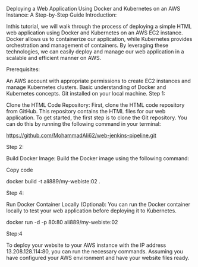 Deploying a Web Application Using Docker and Kubernetes on an AWS Instance: A Step-by-Step Guide
Introduction:

Inthis tutorial, we will walk through the process of deploying a simple HTML web application using Docker and Kubernetes on an AWS EC2 instance. Docker allows us to containerize our application, while Kubernetes provides orchestration and management of containers. By leveraging these technologies, we can easily deploy and manage our web application in a scalable and efficient manner on AWS.

Prerequisites:

An AWS account with appropriate permissions to create EC2 instances and manage Kubernetes clusters.
Basic understanding of Docker and Kubernetes concepts.
Git installed on your local machine.
Step 1:

Clone the HTML Code Repository: First, clone the HTML code repository from GitHub. This repository contains the HTML files for our web application.
To get started, the first step is to clone the Git repository. You can do this by running the following command in your terminal:

https://github.com/MohammadAli62/web-jenkins-pipeline.git

Step 2:

Build Docker Image: Build the Docker image using the following command:

Copy code

docker build -t ali889/my-webiste:02 .


Step 4:

Run Docker Container Locally (Optional): You can run the Docker container locally to test your web application before deploying it to Kubernetes.

docker run -d -p 80:80 ali889/my-webiste:02

Step:4

To deploy your website to your AWS instance with the IP address 13.208.128.114:80, you can run the necessary commands. Assuming you have configured your AWS environment and have your website files ready.
